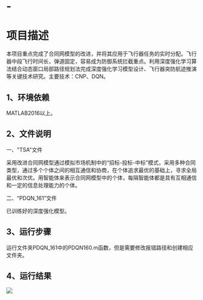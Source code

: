 # -
# 项目描述
本项目重点完成了合同网模型的改进，并将其应用于飞行器任务的实时分配。飞行器中段飞行时间长，弹道固定，容易成为防御系统拦截重点。利用深度强化学习算法结合动态窗口局部路径规划法完成深度强化学习模型设计、飞行器突防航迹推演等关键技术研究。主要技术：CNP、DQN。
## 1、环境依赖

MATLAB2016以上。

## 2、文件说明

一、"TSA"文件

采用改进合同网模型通过模拟市场机制中的“招标-投标-中标”模式，采用多种合同类型，通过多个个体之间的相互通信和协商，在个体追求最优的基础上，寻求全局最优和次优。用智能体来表示合同网模型中的个体，每隔智能体都是具有互相通信和一定的信息处理能力的个体。

二、“PDQN_161”文件

已训练好的深度强化模型。

## 3、运行步骤

运行文件夹PDQN_161中的PDQN160.m函数，但是需要修改报错路径和创建相应文件夹。
## 4、运行结果
![](https://s3.bmp.ovh/imgs/2022/08/09/0215bbd947a60de9.png)


